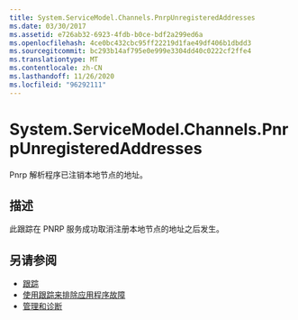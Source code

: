 ```yaml
---
title: System.ServiceModel.Channels.PnrpUnregisteredAddresses
ms.date: 03/30/2017
ms.assetid: e726ab32-6923-4fdb-b0ce-bdf2a299ed6a
ms.openlocfilehash: 4ce0bc432cbc95ff22219d1fae49df406b1dbdd3
ms.sourcegitcommit: bc293b14af795e0e999e3304dd40c0222cf2ffe4
ms.translationtype: MT
ms.contentlocale: zh-CN
ms.lasthandoff: 11/26/2020
ms.locfileid: "96292111"
---
```

# <a name="systemservicemodelchannelspnrpunregisteredaddresses"></a>System.ServiceModel.Channels.PnrpUnregisteredAddresses

Pnrp 解析程序已注销本地节点的地址。  
  
## <a name="description"></a>描述  

 此跟踪在 PNRP 服务成功取消注册本地节点的地址之后发生。  
  
## <a name="see-also"></a>另请参阅

- [跟踪](index.md)
- [使用跟踪来排除应用程序故障](using-tracing-to-troubleshoot-your-application.md)
- [管理和诊断](../index.md)
